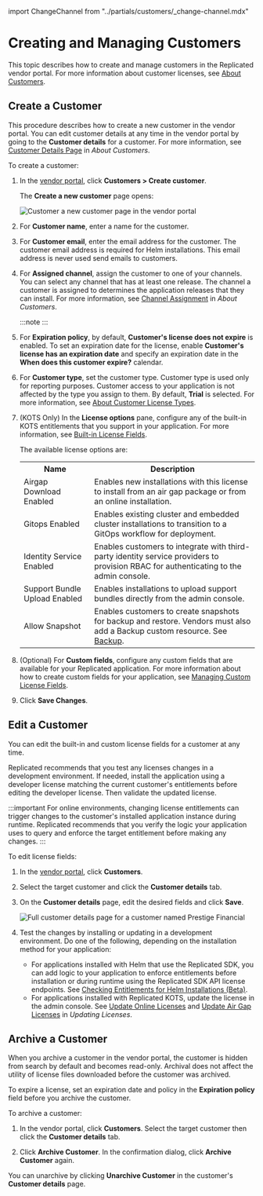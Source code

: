 import ChangeChannel from "../partials/customers/_change-channel.mdx"

# Creating and Managing Customers

This topic describes how to create and manage customers in the Replicated vendor portal. For more information about customer licenses, see [About Customers](licenses-about).

## Create a Customer

This procedure describes how to create a new customer in the vendor portal. You can edit customer details at any time in the vendor portal by going to the **Customer details** for a customer. For more information, see [Customer Details Page](licenses-about#customer-details-page) in _About Customers_.

To create a customer:

1. In the [vendor portal](https://vendor.replicated.com), click **Customers > Create customer**.

   The **Create a new customer** page opens:

   ![Customer a new customer page in the vendor portal](/images/create-customer.png)

1. For **Customer name**, enter a name for the customer.

1. For **Customer email**, enter the email address for the customer. The customer email address is required for Helm installations. This email address is never used send emails to customers.

1. For **Assigned channel**, assign the customer to one of your channels. You can select any channel that has at least one release. The channel a customer is assigned to determines the application releases that they can install. For more information, see [Channel Assignment](licenses-about#channel-assignment) in _About Customers_.

   :::note
   <ChangeChannel/>
   :::

1. For **Expiration policy**, by default, **Customer's license does not expire** is enabled. To set an expiration date for the license, enable **Customer's license has an expiration date** and specify an expiration date in the **When does this customer expire?** calendar. 

1. For **Customer type**, set the customer type. Customer type is used only for reporting purposes. Customer access to your application is not affected by the type you assign to them. By default, **Trial** is selected. For more information, see [About Customer License Types](licenses-about-types).

1. (KOTS Only) In the **License options** pane, configure any of the built-in KOTS entitlements that you support in your application. For more information, see [Built-in License Fields](licenses-using-builtin-fields).

    The available license options are:

      <table>
        <tr>
          <th width="30%">Name</th>
          <th width="70%">Description</th>
        </tr>
        <tr>
          <td>Airgap Download Enabled</td>
          <td>Enables new installations with this license to install from an air gap package or from an online installation.</td>
        </tr>
        <tr>
          <td>Gitops Enabled</td>
          <td>Enables existing cluster and embedded cluster installations to transition to a GitOps workflow for deployment.</td>
        </tr>
        <tr>
          <td>Identity Service Enabled</td>
          <td>Enables customers to integrate with third-party identity service providers to provision RBAC for authenticating to the admin console.</td>
        </tr>
        <tr>
          <td>Support Bundle Upload Enabled</td>
          <td>Enables installations to upload support bundles directly from the admin console.</td>
        </tr>
        <tr>
          <td>Allow Snapshot</td>
          <td>Enables customers to create snapshots for backup and restore. Vendors must also add a Backup custom resource. See <a href="/reference/custom-resource-backup">Backup</a>.</td>
        </tr>
      </table>

1. (Optional) For **Custom fields**, configure any custom fields that are available for your Replicated application. For more information about how to create custom fields for your application, see [Managing Custom License Fields](licenses-adding-custom-fields).

1. Click **Save Changes**.

## Edit a Customer

You can edit the built-in and custom license fields for a customer at any time.
   
Replicated recommends that you test any licenses changes in a development environment. If needed, install the application using a developer license matching the current customer's entitlements before editing the developer license. Then validate the updated license.

:::important
For online environments, changing license entitlements can trigger changes to the customer's installed application instance during runtime. Replicated recommends that you verify the logic your application uses to query and enforce the target entitlement before making any changes.
:::

To edit license fields:

1. In the [vendor portal](https://vendor.replicated.com), click **Customers**.

1. Select the target customer and click the **Customer details** tab.

1. On the **Customer details** page, edit the desired fields and click **Save**.

   ![Full customer details page for a customer named Prestige Financial](/images/customer-details.png)

1. Test the changes by installing or updating in a development environment. Do one of the following, depending on the installation method for your application:
    * For applications installed with Helm that use the Replicated SDK, you can add logic to your application to enforce entitlements before installation or during runtime using the Replicated SDK API license endpoints. See [Checking Entitlements for Helm Installations (Beta)](licenses-reference-helm).
    * For applications installed with Replicated KOTS, update the license in the admin console. See [Update Online Licenses](/enterprise/updating-licenses#update-online-licenses) and [Update Air Gap Licenses](/enterprise/updating-licenses#update-air-gap-licenses) in _Updating Licenses_.

## Archive a Customer

When you archive a customer in the vendor portal, the customer is hidden from search by default and becomes read-only. Archival does not affect the utility of license files downloaded before the customer was archived.

To expire a license, set an expiration date and policy in the **Expiration policy** field before you archive the customer.

To archive a customer:

1. In the vendor portal, click **Customers**. Select the target customer then click the **Customer details** tab.

1. Click **Archive Customer**. In the confirmation dialog, click **Archive Customer** again.

You can unarchive by clicking **Unarchive Customer** in the customer's **Customer details** page.
